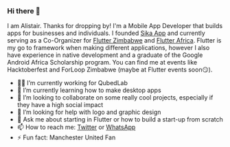 ### Hi there 👋

I am Alistair. Thanks for dropping by! I'm a Mobile App Developer that builds apps for businesses and individuals. I founded [Sika App](https://sika.co.zw/) and currently serving as a Co-Organizer for [Flutter Zimbabwe](https://twitter.com/FlutterZimbabwe) and [Flutter Africa](https://twitter.com/Flutter_Africa). Flutter is my go to framework when making different applications, however I also have experience in native development and a graduate of the Google Android Africa Scholarship program. You can find me at events like Hacktoberfest and ForLoop Zimbabwe (maybe at Flutter events soon😏).

- :man_technologist: I’m currently working for QubedLab 
- 🌱 I’m currently learning how to make desktop apps
- 👯 I’m looking to collaborate on some really cool projects, especially if they have a high social impact
- 🤔 I’m looking for help with logo and graphic design
- 💬 Ask me about starting in Flutter or how to build a start-up from scratch
- 📫 How to reach me: [Twitter](https://twitter.com/alistairholmes_) or [WhatsApp](https://api.whatsapp.com/send?phone=263733803735)
- ⚡ Fun fact: Manchester United Fan
